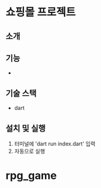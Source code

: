 # 쇼핑몰 프로젝트

## 소개

## 기능

-

## 기술 스택

- dart

## 설치 및 실행

1. 터미널에 'dart run index.dart' 입력
2. 자동으로 실행
# rpg_game
